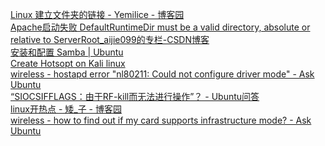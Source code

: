 [Linux 建立文件夹的链接 - Yemilice - 博客园](https://www.cnblogs.com/Yemilice/p/6217285.html)<br/>
[Apache启动失败 DefaultRuntimeDir must be a valid directory, absolute or relative to ServerRoot_aijie099的专栏-CSDN博客](https://blog.csdn.net/aijie099/article/details/111828295)<br/>
[安装和配置 Samba | Ubuntu](https://ubuntu.com/tutorials/install-and-configure-samba#1-overview)<br/>
[Create Hotsopt on Kali linux](https://forums.kali.org/showthread.php?4643-Create-Hotsopt-on-Kali-linux)<br/>
[wireless - hostapd error "nl80211: Could not configure driver mode" - Ask Ubuntu](https://askubuntu.com/questions/472794/hostapd-error-nl80211-could-not-configure-driver-mode)<br/>
[“SIOCSIFFLAGS：由于RF-kill而无法进行操作”？ - Ubuntu问答](https://ubuntuqa.com/article/1570.html)<br/>
[linux开热点 - 矮_子 - 博客园](https://www.cnblogs.com/huangshengpeng/p/13860573.html)<br/>
[wireless - how to find out if my card supports infrastructure mode? - Ask Ubuntu](https://askubuntu.com/questions/106745/how-to-find-out-if-my-card-supports-infrastructure-mode)<br/>
